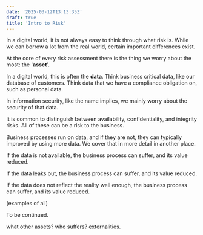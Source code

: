 ```yaml
---
date: '2025-03-12T13:13:35Z'
draft: true
title: 'Intro to Risk'
---
```


In a digital world, it is not always easy to think through what risk is. While we can borrow a lot from the real world, certain important differences exist.

At the core of every risk assessment there is the thing we worry about the most: the '**asset**'.

In a digital world, this is often the **data**. Think business critical data, like our database of customers. Think data that we have a compliance obligation on, such as personal data. 

In information security, like the name implies, we mainly worry about the security of that data.

It is common to distinguish between availability, confidentiality, and integrity risks. All of these can be a risk to the business. 

Business processes run on data, and if they are not, they can typically improved by using more data. We cover that in more detail in another place. 

If the data is not available, the business process can suffer, and its value reduced.

If the data leaks out, the business process can suffer, and its value reduced.

If the data does not reflect the reality well enough, the business process can suffer, and its value reduced.

(examples of all)

To be continued.

what other assets?
who suffers? externalities.